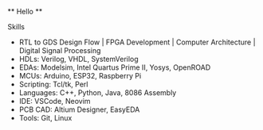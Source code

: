 
** Hello **



Skills
- RTL to GDS Design Flow | FPGA Development | Computer Architecture | Digital Signal Processing
- HDLs: Verilog, VHDL, SystemVerilog
- EDAs: Modelsim, Intel Quartus Prime II, Yosys, OpenROAD
- MCUs: Arduino, ESP32, Raspberry Pi
- Scripting: Tcl/tk, Perl
- Languages: C++, Python, Java, 8086 Assembly
- IDE: VSCode, Neovim
- PCB CAD: Altium Designer, EasyEDA
- Tools: Git, Linux
